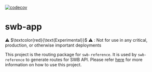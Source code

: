 [![codecov](https://codecov.io/github/aws-solutions/solution-spark-on-aws/branch/develop/graph/badge.svg?flag=swb-app)](https://app.codecov.io/github/aws-solutions/solution-spark-on-aws/tree/codecov)

# swb-app

⚠️ $\textcolor{red}{\text{Experimental}}$ ⚠️ : Not for use in any critical, production, or otherwise important deployments

This project is the routing package for `swb-reference`. It is used by `swb-reference` to generate routes for SWB API. Please refer  [here](../swb-reference/README.md) for more information on how to use this project.
